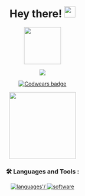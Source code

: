 
   <div id="header"align="center"  >
  <h1>
  Hey there!
  <img src="https://media.giphy.com/media/hvRJCLFzcasrR4ia7z/giphy.gif" width="30px"/>
</h1>
  <img src="https://i.giphy.com/media/v1.Y2lkPTc5MGI3NjExeWxsdXJydzNrMDE4c3cwOXcyMXAybXB4N2F5NThpcHR6N2xjNDNwMiZlcD12MV9pbnRlcm5hbF9naWZfYnlfaWQmY3Q9Zw/RbDKaczqWovIugyJmW/giphy.gif" width="100"/>

  ![](https://komarev.com/ghpvc/?username=ElenaWebDev984)

  [![Codwears badge](https://www.codewars.com/users/ElenaWebDev984/badges/large)](https://www.codewars.com/users/ElenaWebDev984)

<div>
     <p>
<img height="180em" src="https://github-readme-stats.vercel.app/api/top-langs/?username=ElenaWebDev984&exclude_repo=KNN-Image-Classification&show_icons=true&border_radius=10&layout=compact&langs_count=8&theme=radical" draggable="false"/>
</p>
</div>



### :hammer_and_wrench: Languages and Tools :
<div align='center'>
    <a href='http://skillicons.dev'>
        <img src='http://skillicons.dev/icons?i=html,css,js,ts,redux,react,angular,vue,styledcomponents,sass,less' alt=languages'/>
        <img src='http://skillicons.dev/icons?i=vscode,webstorm,git,github,stackoverflow,figma,bootstrap,yarn,npm,pnpm,vite,vitest,nodejs,materialui' alt='software'/>
    </a>
</div>
  
</div>
















    

